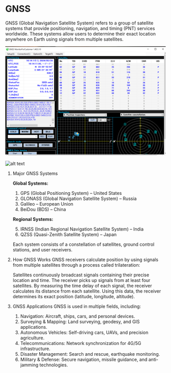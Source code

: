 # GNSS
   GNSS (Global Navigation Satellite System) refers to a group of satellite systems that provide positioning, navigation,
   and timing (PNT) services worldwide. These systems allow users to determine their exact location anywhere on Earth using
   signals from multiple satellites.

   ![alt text](https://github.com/abhay498/GNSS/blob/main/Reyax_RYS8830_EVB_GUI.png)
   
   ![alt text](https://github.com/abhay498/GNSS/blob/main/Reyax_RYS8830_EVB.jpg)
   
1. Major GNSS Systems
   
   **Global Systems:**
   1. GPS (Global Positioning System) – United States
   2. GLONASS (Global Navigation Satellite System) – Russia
   3. Galileo – European Union
   4. BeiDou (BDS) – China

   **Regional Systems:**
   
   5. IRNSS (Indian Regional Navigation Satellite System) – India
   6. QZSS (Quasi-Zenith Satellite System) – Japan

   Each system consists of a constellation of satellites, ground control stations, and user receivers.

  3. How GNSS Works
      GNSS receivers calculate position by using signals from multiple satellites through a process called trilateration:
   
      Satellites continuously broadcast signals containing their precise location and time.
      The receiver picks up signals from at least four satellites.
      By measuring the time delay of each signal, the receiver calculates its distance from each satellite.
      Using this data, the receiver determines its exact position (latitude, longitude, altitude).

  4. GNSS Applications
     GNSS is used in multiple fields, including:

     1. Navigation: Aircraft, ships, cars, and personal devices.
     2. Surveying & Mapping: Land surveying, geodesy, and GIS applications.
     3. Autonomous Vehicles: Self-driving cars, UAVs, and precision agriculture.
     4. Telecommunications: Network synchronization for 4G/5G infrastructure.
     5. Disaster Management: Search and rescue, earthquake monitoring.
     6. Military & Defense: Secure navigation, missile guidance, and anti-jamming technologies.


